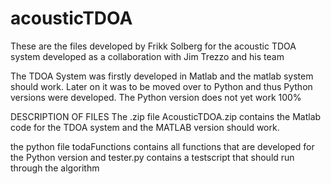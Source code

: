 # acousticTDOA

These are the files developed by Frikk Solberg for the acoustic TDOA system developed as a collaboration with Jim Trezzo and his team

The TDOA System was firstly developed in Matlab and the matlab system should work. Later on it was to be moved over to Python
and thus Python versions were developed. The Python version does not yet work 100%

DESCRIPTION OF FILES
The .zip file AcousticTDOA.zip contains the Matlab code for the TDOA system and the MATLAB version should work.

the python file todaFunctions contains all functions that are developed for the Python version and tester.py contains a testscript
that should run through the algorithm
